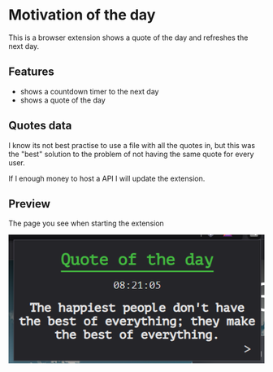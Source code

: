 # Motivation of the day

This is a browser extension shows a quote of the day and refreshes the next day.

## Features

- shows a countdown timer to the next day
- shows a quote of the day

## Quotes data

I know its not best practise to use a file with all the quotes in, but this was the "best" solution to the problem of not having the same quote for every user.

If I enough money to host a API I will update the extension.
  
## Preview

The page you see when starting the extension

![Homepage](/assets/images/readme/quoteOfTheDay_HomePage.png)


